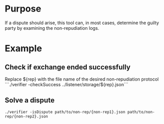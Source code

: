 # Purpose

If a dispute should arise, this tool can, in most cases, determine the guilty party by examining the non-repudiation logs.

# Example

## Check if exchange ended successfully

Replace ${rep} with the file name of the desired non-repudiation protocol ```./verifier -checkSuccess ../listener/storage/${rep}.json```

## Solve a dispute

```./verifier -isDispute path/to/non-rep/{non-rep1}.json path/to/non-rep/{non-rep2}.json```
